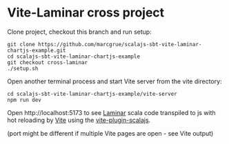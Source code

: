 # Vite-Laminar cross project

Clone project, checkout this branch and run setup:

    git clone https://github.com/marcgrue/scalajs-sbt-vite-laminar-chartjs-example.git
    cd scalajs-sbt-vite-laminar-chartjs-example
    git checkout cross-laminar
    ./setup.sh

Open another terminal process and start Vite server from the vite directory:

    cd scalajs-sbt-vite-laminar-chartjs-example/vite-server
    npm run dev

Open http://localhost:5173 to see [Laminar](https://laminar.dev) scala code transpiled to js with hot reloading by [Vite](https://vitejs.dev) using the [vite-plugin-scalajs](https://github.com/scala-js/vite-plugin-scalajs).

(port might be different if multiple Vite pages are open - see Vite output)

